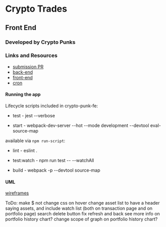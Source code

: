 # Crypto Trades

## Front End

### Developed by Crypto Punks

### Links and Resources
* [submission PR](http://xyz.com)
* [back-end](https://crypto-trades-2020.herokuapp.com/)
* [front-end](https://crypto-trades-2020.netlify.com)
* [cron](cron-job.org)


#### Running the app


Lifecycle scripts included in crypto-punk-fe:

 * test -
    jest --verbose

 * start -
    webpack-dev-server --hot --mode development --devtool eval-source-map

available via `npm run-script`:

 * lint -
    eslint .

 * test:watch -
    npm run test -- --watchAll

 * build -
    webpack -p --devtool source-map

#### UML
[wireframes](src/images/crypto-trades-wireframes.jpg)


ToDo: 
make $ not change css on hover
change asset list to have a header saying assets, and include watch list (both on transaction page and on portfolio page)
search delete button
fix refresh and back
see more info on portfolio history chart?
change scope of graph on portfolio history chart?
